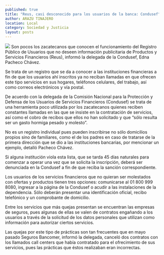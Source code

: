 ```yaml
---
published: true
title: "Reus, casi desconocido para los usuarios de la banca: Condusef"
author: ARAZU TINAJERO
location: Local
category: Sociedad y Justicia
layout: posts
---
```


![](http://i.imgur.com/qb1SmKzm.jpg)
Son pocos los zacatecanos que conocen el funcionamiento del Registro Público de Usuarios que no deseen información publicitaria de Productos y Servicios Financieros (Reus), informó la delegada de la Condusef, Edna Pacheco Chávez.

Se trata de un registro que se da a conocer a las instituciones financieras a fin de que los usuarios ahí inscritos ya no reciban llamadas en que ofrecen este tipo servicios en sus hogares, teléfonos celulares, del trabajo, así como correos electrónicos y vía postal.

De acuerdo con la delegada de la Comisión Nacional para la Protección y Defensa de los Usuarios de Servicios Financieros (Condusef) se trata de una herramienta poco utilizada por los zacatecanos quienes reciben constantes llamadas en las que se insiste en la contratación de servicios, así como el cobro de recibos que ellos no han solicitado y que “sólo resulta ser un gasto hormiga pesado y molesto”.

No es un registro individual pues pueden inscribirse no sólo domicilios propios sino de familiares, como el de los padres en caso de tratarse de la primera dirección que se dio a las instituciones bancarias, por mencionar un ejemplo, detalló Pacheco Chávez.

Si alguna institución viola esta lista, que se tarda 45 días naturales para comenzar a operar una vez que se solicita la inscripción, deberá ser denunciada en la Condusef a fin de que reciba la sanción correspondiente.

Los usuarios de los servicios financieros que no quieran ser molestados con ofertas y productos tienen tres opciones: comunicarse al 01 800 999 8080, ingresar a la página de la Condusef o acudir a las instalaciones de la dependencia. Sólo deberán presentar una identificación oficial, recibo telefónico y un comprobante de domicilio.

Entre los servicios que más quejas presentan se encuentran las empresas de seguros, pues algunas de ellas se valen de contratos engañando a los usuarios a través de la solicitud de los datos personales que utilizan como información para autorizar ciertos servicios.

Las quejas por este tipo de prácticas son tan frecuentes que en mayo pasado Seguros Bancomer, informó la delegada, canceló dos contratos con los llamados call centers que había contratado para el ofrecimiento de sus servicios, pues las prácticas que éstos realizaban eran incorrectas.
